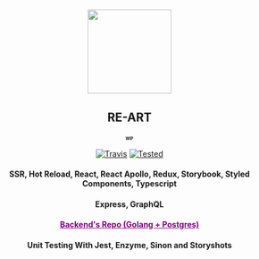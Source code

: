 <h1 align="center">
    <a href="http://138.68.85.252:8080">
      <img src="https://i.imgur.com/CTIVNUr.png" width="150" height="150"/>
    </a>
    <h2 align="center">RE-ART</p>
    <h2 align="center" style="font-size: 0.5em">WIP</p>
</h1>

<p align="center">
    <a href="https://travis-ci.org/slyshadow/RE-ART"><img src="https://travis-ci.org/slyshadow/RE-ART.svg?branch=master" alt=Travis CI Build Status></a>
    <a href="https://github.com/facebook/jest"><img src="https://jestjs.io/img/jest-badge.svg" alt=Tested with Jest></a>
</p>

<h4 align="center">SSR, Hot Reload, React, React Apollo, Redux, Storybook, Styled Components, Typescript</h3>
<h4 align="center">Express, GraphQL</h3>
<h4 align="center">
    <a href="https://github.com/slyshadow/RE-ART-BACKEND" style="color:purple">
        Backend's Repo (Golang + Postgres) 
    </a>
</h4>
<h4 align="center">Unit Testing With Jest, Enzyme, Sinon and Storyshots</h4>

